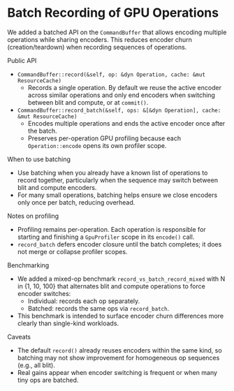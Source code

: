 # Batch Recording of GPU Operations

We added a batched API on the `CommandBuffer` that allows encoding multiple operations while sharing encoders.
This reduces encoder churn (creation/teardown) when recording sequences of operations.

Public API

- `CommandBuffer::record(&self, op: &dyn Operation, cache: &mut ResourceCache)`
  - Records a single operation. By default we reuse the active encoder across similar operations and only end encoders when switching between blit and compute, or at `commit()`.
- `CommandBuffer::record_batch(&self, ops: &[&dyn Operation], cache: &mut ResourceCache)`
  - Encodes multiple operations and ends the active encoder once after the batch.
  - Preserves per-operation GPU profiling because each `Operation::encode` opens its own profiler scope.

When to use batching

- Use batching when you already have a known list of operations to record together, particularly when the sequence may switch between blit and compute encoders.
- For many small operations, batching helps ensure we close encoders only once per batch, reducing overhead.

Notes on profiling

- Profiling remains per-operation. Each operation is responsible for starting and finishing a `GpuProfiler` scope in its `encode()` call.
- `record_batch` defers encoder closure until the batch completes; it does not merge or collapse profiler scopes.

Benchmarking

- We added a mixed-op benchmark `record_vs_batch_record_mixed` with N in {1, 10, 100} that alternates blit and compute operations to force encoder switches:
  - Individual: records each op separately.
  - Batched: records the same ops via `record_batch`.
- This benchmark is intended to surface encoder churn differences more clearly than single-kind workloads.

Caveats

- The default `record()` already reuses encoders within the same kind, so batching may not show improvement for homogeneous op sequences (e.g., all blit).
- Real gains appear when encoder switching is frequent or when many tiny ops are batched.
